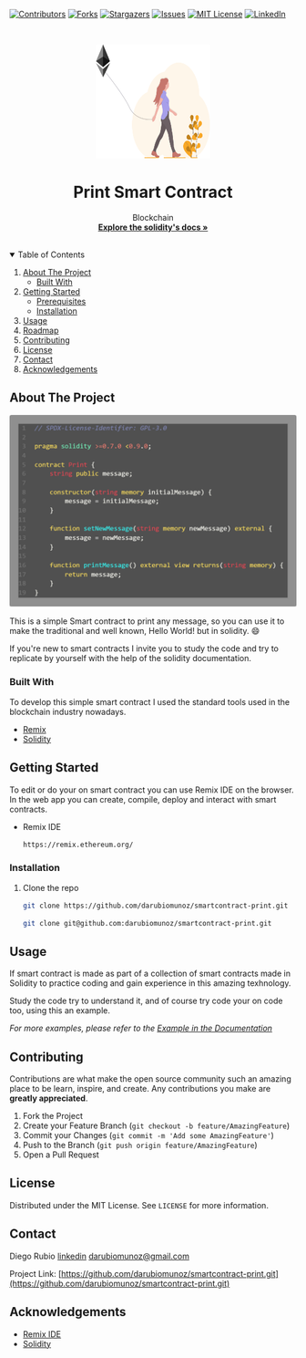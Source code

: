 <!-- PROJECT SHIELDS -->
<!--
*** I'm using markdown "reference style" links for readability.
*** Reference links are enclosed in brackets [ ] instead of parentheses ( ).
*** See the bottom of this document for the declaration of the reference variables
*** for contributors-url, forks-url, etc. This is an optional, concise syntax you may use.
*** https://www.markdownguide.org/basic-syntax/#reference-style-links
-->

[![Contributors][contributors-shield]][contributors-url]
[![Forks][forks-shield]][forks-url]
[![Stargazers][stars-shield]][stars-url]
[![Issues][issues-shield]][issues-url]
[![MIT License][license-shield]][license-url]
[![LinkedIn][linkedin-shield]][linkedin-url]

<!-- PROJECT LOGO -->
<br />
<p align="center">
  <a href="https://github.com/othneildrew/Best-README-Template">
    <img src="./src/images/smart-contracts-logo.svg" alt="Logo" width="200" height="200">
  </a>

  <h1 align="center">Print Smart Contract</h1>

  <p align="center">
    Blockchain
    <br />
    <a href="https://docs.soliditylang.org/en/v0.8.1/"><strong>Explore the solidity's docs »</strong></a>
    <br />
    <br />
  </p>
</p>

<!-- TABLE OF CONTENTS -->
<details open="open">
  <summary>Table of Contents</summary>
  <ol>
    <li>
      <a href="#about-the-project">About The Project</a>
      <ul>
        <li><a href="#built-with">Built With</a></li>
      </ul>
    </li>
    <li>
      <a href="#getting-started">Getting Started</a>
      <ul>
        <li><a href="#prerequisites">Prerequisites</a></li>
        <li><a href="#installation">Installation</a></li>
      </ul>
    </li>
    <li><a href="#usage">Usage</a></li>
    <li><a href="#roadmap">Roadmap</a></li>
    <li><a href="#contributing">Contributing</a></li>
    <li><a href="#license">License</a></li>
    <li><a href="#contact">Contact</a></li>
    <li><a href="#acknowledgements">Acknowledgements</a></li>
  </ol>
</details>

<!-- ABOUT THE PROJECT -->
## About The Project

![Product Name Screen Shot][product-screenshot]

This is a simple Smart contract to print any message, so you can use it to make the traditional and well known, Hello World! but in solidity. :smile:

If you're new to smart contracts I invite you to study the code and try to replicate by yourself with the help of the solidity documentation.

### Built With

To develop this simple smart contract I used the standard tools used in the blockchain industry nowadays.

* [Remix](https://remix.ethereum.org/)
* [Solidity](https://docs.soliditylang.org/en/v0.8.1/)

<!-- GETTING STARTED -->
## Getting Started

To edit or do your on smart contract you can use Remix IDE on the browser.
In the web app you can create, compile, deploy and interact with smart contracts.

* Remix IDE
  ```sh
  https://remix.ethereum.org/
  ```

### Installation

1. Clone the repo
   ```sh
   git clone https://github.com/darubiomunoz/smartcontract-print.git
   ```
   ```sh
   git clone git@github.com:darubiomunoz/smartcontract-print.git
   ```

<!-- USAGE EXAMPLES -->
## Usage

If smart contract is made as part of a collection of smart contracts made in Solidity to practice coding and gain experience in this amazing texhnology.

Study the code try to understand it, and of course try code your on code too, using this an example.

_For more examples, please refer to the [Example in the Documentation](https://docs.soliditylang.org/en/v0.8.1/solidity-by-example.html)_

<!-- CONTRIBUTING -->
## Contributing

Contributions are what make the open source community such an amazing place to be learn, inspire, and create. Any contributions you make are **greatly appreciated**.

1. Fork the Project
2. Create your Feature Branch (`git checkout -b feature/AmazingFeature`)
3. Commit your Changes (`git commit -m 'Add some AmazingFeature'`)
4. Push to the Branch (`git push origin feature/AmazingFeature`)
5. Open a Pull Request

<!-- LICENSE -->
## License

Distributed under the MIT License. See `LICENSE` for more information.

<!-- CONTACT -->
## Contact

Diego Rubio
[linkedin](https://www.linkedin.com/in/darmdev/)
darubiomunoz@gmail.com

Project Link: [https://github.com/darubiomunoz/smartcontract-print.git](https://github.com/darubiomunoz/smartcontract-print.git)

<!-- ACKNOWLEDGEMENTS -->
## Acknowledgements
* [Remix IDE](https://remix.ethereum.org/)
* [Solidity](https://docs.soliditylang.org/en/v0.8.1/)

<!-- MARKDOWN LINKS & IMAGES -->
<!-- https://www.markdownguide.org/basic-syntax/#reference-style-links -->
[contributors-shield]: https://img.shields.io/github/contributors/othneildrew/Best-README-Template.svg?style=for-the-badge
[contributors-url]: https://github.com/othneildrew/Best-README-Template/graphs/contributors
[forks-shield]: https://img.shields.io/github/forks/othneildrew/Best-README-Template.svg?style=for-the-badge
[forks-url]: https://github.com/othneildrew/Best-README-Template/network/members
[stars-shield]: https://img.shields.io/github/stars/othneildrew/Best-README-Template.svg?style=for-the-badge
[stars-url]: https://github.com/othneildrew/Best-README-Template/stargazers
[issues-shield]: https://img.shields.io/github/issues/othneildrew/Best-README-Template.svg?style=for-the-badge
[issues-url]: https://github.com/othneildrew/Best-README-Template/issues
[license-shield]: https://img.shields.io/github/license/othneildrew/Best-README-Template.svg?style=for-the-badge
[license-url]: https://github.com/othneildrew/Best-README-Template/blob/master/LICENSE.txt
[linkedin-shield]: https://img.shields.io/badge/-LinkedIn-black.svg?style=for-the-badge&logo=linkedin&colorB=555
[linkedin-url]: https://www.linkedin.com/in/darmdev/
[product-screenshot]: /src/screenshot/code.png